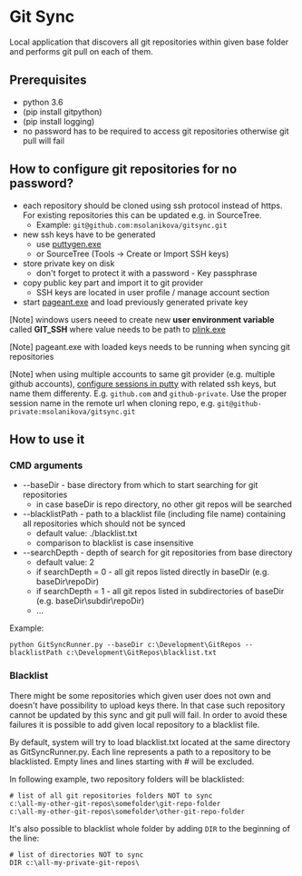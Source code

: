 # Git Sync

Local application that discovers all git repositories within given base folder and performs git pull on each of them. 


## Prerequisites
* python 3.6
* (pip install gitpython)
* (pip install logging)
* no password has to be required to access git repositories otherwise git pull will fail


## How to configure git repositories for no password?
* each repository should be cloned using ssh protocol instead of https. For existing repositories this can be updated e.g. in SourceTree. 
    * Example: `git@github.com:msolanikova/gitsync.git`
* new ssh keys have to be generated
    * use [puttygen.exe](https://www.chiark.greenend.org.uk/~sgtatham/putty/latest.html) 
    * or SourceTree (Tools -> Create or Import SSH keys)
* store private key on disk 
    * don't forget to protect it with a password - Key passphrase
* copy public key part and import it to git provider
    * SSH keys are located in user profile / manage account section
* start [pageant.exe](https://www.chiark.greenend.org.uk/~sgtatham/putty/latest.html) and load previously generated private key

[Note] windows users neeed to create new **user environment variable** called **GIT_SSH** where value needs to be path to [plink.exe](https://www.chiark.greenend.org.uk/~sgtatham/putty/latest.html)   

[Note] pageant.exe with loaded keys needs to be running when syncing git repositories

[Note] when using multiple accounts to same git provider (e.g. multiple github accounts), [configure sessions in putty](https://blog.craigtp.co.uk/Post/2016/11/21/Using_multiple_SSH_keys_for_a_single_host_with_PuTTY_and_Pageant) with related ssh keys, but name them differenty. E.g. `github.com` and `github-private`. Use the proper session name in the remote url when cloning repo, e.g. `git@github-private:msolanikova/gitsync.git`


## How to use it

### CMD arguments
* --baseDir - base directory from which to start searching for git repositories
    * in case baseDir is repo directory, no other git repos will be searched
* --blacklistPath - path to a blacklist file (including file name) containing all repositories which should not be synced
    * default value: ./blacklist.txt
    * comparison to blacklist is case insensitive
* --searchDepth - depth of search for git repositories from base directory
    * default value: 2
    * if searchDepth = 0 - all git repos listed directly in baseDir (e.g. baseDir\repoDir)
    * if searchDepth = 1 - all git repos listed in subdirectories of baseDir (e.g. baseDir\subdir\repoDir)
    * ...

Example:
```
python GitSyncRunner.py --baseDir c:\Development\GitRepos --blacklistPath c:\Development\GitRepos\blacklist.txt
```

### Blacklist
There might be some repositories which given user does not own and doesn't have possibility to upload keys there. In that case such repository cannot be updated by this sync and git pull will fail. In order to avoid these failures it is possible to add given local repository to a blacklist file. 

By default, system will try to load blacklist.txt located at the same directory as GitSyncRunner.py. Each line represents a path to a repository to be blacklisted. Empty lines and lines starting with # will be excluded.

In following example, two repository folders will be blacklisted:
```
# list of all git repositories folders NOT to sync
c:\all-my-other-git-repos\somefolder\git-repo-folder
c:\all-my-other-git-repos\somefolder\other-git-repo-folder

```  

It's also possible to blacklist whole folder by adding `DIR` to the beginning of the line:
```
# list of directories NOT to sync
DIR c:\all-my-private-git-repos\

``` 